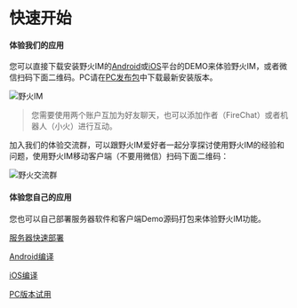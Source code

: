 # 快速开始
#### 体验我们的应用
您可以直接下载安装野火IM的[Android](https://github.com/wildfirechat/android-chat/releases)或[iOS](itms-apps://itunes.apple.com/cn/app/1450256455?mt=8)平台的DEMO来体验野火IM，或者微信扫码下面二维码。PC请在[PC发布包](https://github.com/wildfirechat/pc-chat/releases)中下载最新安装版本。

![野火IM](http://static.wildfirechat.cn/download_qrcode.png)

> 您需要使用两个账户互加为好友聊天，也可以添加作者（FireChat）或者机器人（小火）进行互动。

加入我们的体验交流群，可以跟野火IM爱好者一起分享探讨使用野火IM的经验和问题，使用野火IM移动客户端（不要用微信）扫码下面二维码：

![野火交流群](http://static.wildfirechat.cn/wildfirechat_official_group.jpeg)

#### 体验您自己的应用
您也可以自己部署服务器软件和客户端Demo源码打包来体验野火IM功能。

[服务器快速部署](server.md)

[Android编译](android.md)

[iOS编译](iOS.md)

[PC版本试用](pc.md)

